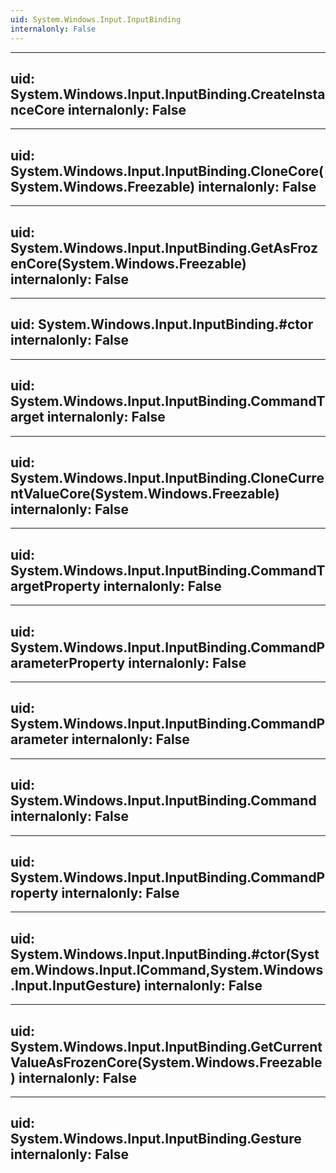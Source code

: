 ```yaml
---
uid: System.Windows.Input.InputBinding
internalonly: False
---
```


---
uid: System.Windows.Input.InputBinding.CreateInstanceCore
internalonly: False
---

---
uid: System.Windows.Input.InputBinding.CloneCore(System.Windows.Freezable)
internalonly: False
---

---
uid: System.Windows.Input.InputBinding.GetAsFrozenCore(System.Windows.Freezable)
internalonly: False
---

---
uid: System.Windows.Input.InputBinding.#ctor
internalonly: False
---

---
uid: System.Windows.Input.InputBinding.CommandTarget
internalonly: False
---

---
uid: System.Windows.Input.InputBinding.CloneCurrentValueCore(System.Windows.Freezable)
internalonly: False
---

---
uid: System.Windows.Input.InputBinding.CommandTargetProperty
internalonly: False
---

---
uid: System.Windows.Input.InputBinding.CommandParameterProperty
internalonly: False
---

---
uid: System.Windows.Input.InputBinding.CommandParameter
internalonly: False
---

---
uid: System.Windows.Input.InputBinding.Command
internalonly: False
---

---
uid: System.Windows.Input.InputBinding.CommandProperty
internalonly: False
---

---
uid: System.Windows.Input.InputBinding.#ctor(System.Windows.Input.ICommand,System.Windows.Input.InputGesture)
internalonly: False
---

---
uid: System.Windows.Input.InputBinding.GetCurrentValueAsFrozenCore(System.Windows.Freezable)
internalonly: False
---

---
uid: System.Windows.Input.InputBinding.Gesture
internalonly: False
---

